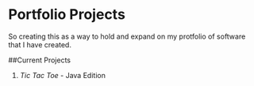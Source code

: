 # Portfolio Projects

So creating this as a way to hold and expand on my protfolio of software that I have created.


##Current Projects
1. *Tic Tac Toe* - Java Edition